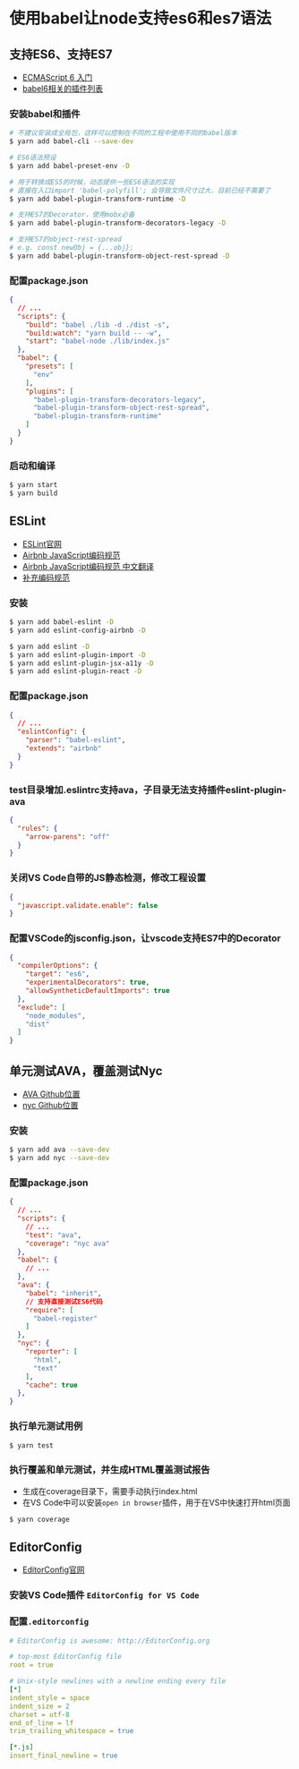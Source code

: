 # 使用babel让node支持es6和es7语法

## 支持ES6、支持ES7
* [ECMAScript 6 入门](http://es6.ruanyifeng.com/)
* [babel6相关的插件列表](https://github.com/babel/babel/tree/master/packages)

### 安装babel和插件
```bash
# 不建议安装成全局包，这样可以控制在不同的工程中使用不同的babel版本
$ yarn add babel-cli --save-dev

# ES6语法预设
$ yarn add babel-preset-env -D

# 用于转换成ES5的时候，动态提供一些ES6语法的实现
# 直接在入口import 'babel-polyfill'; 会导致文件尺寸过大，目前已经不需要了
$ yarn add babel-plugin-transform-runtime -D

# 支持ES7的Decorator，使用mobx必备
$ yarn add babel-plugin-transform-decorators-legacy -D

# 支持ES7的object-rest-spread
# e.g. const newObj = {...obj};
$ yarn add babel-plugin-transform-object-rest-spread -D
```
### 配置package.json
```json
{
  // ...
  "scripts": {
    "build": "babel ./lib -d ./dist -s",
    "build:watch": "yarn build -- -w",
    "start": "babel-node ./lib/index.js"
  },
  "babel": {
    "presets": [
      "env"
    ],
    "plugins": [
      "babel-plugin-transform-decorators-legacy",
      "babel-plugin-transform-object-rest-spread",
      "babel-plugin-transform-runtime"
    ]
  }
}
```
### 启动和编译
```bash
$ yarn start
$ yarn build
```

## ESLint
* [ESLint官网](http://eslint.org/)
* [Airbnb JavaScript编码规范](https://github.com/airbnb/javascript)
* [Airbnb JavaScript编码规范 中文翻译](https://github.com/yuche/javascript)
* [补充编码规范](https://github.com/ryanmcdermott/clean-code-javascript)
### 安装
```bash
$ yarn add babel-eslint -D
$ yarn add eslint-config-airbnb -D

$ yarn add eslint -D
$ yarn add eslint-plugin-import -D
$ yarn add eslint-plugin-jsx-a11y -D
$ yarn add eslint-plugin-react -D
```

### 配置package.json
```json
{
  // ...
  "eslintConfig": {
    "parser": "babel-eslint",
    "extends": "airbnb"
  }
}
```

### test目录增加.eslintrc支持ava，子目录无法支持插件eslint-plugin-ava
```json
{
  "rules": {
    "arrow-parens": "off"
  }
}
```

### 关闭VS Code自带的JS静态检测，修改工程设置
```json
{
  "javascript.validate.enable": false
}
```

### 配置VSCode的jsconfig.json，让vscode支持ES7中的Decorator
```json
{
  "compilerOptions": {
    "target": "es6",
    "experimentalDecorators": true,
    "allowSyntheticDefaultImports": true
  },
  "exclude": [
    "node_modules",
    "dist"
  ]
}
```

## 单元测试AVA，覆盖测试Nyc
* [AVA Github位置](https://github.com/avajs/ava)
* [nyc Github位置](https://github.com/istanbuljs/nyc)

### 安装
```bash
$ yarn add ava --save-dev
$ yarn add nyc --save-dev
```
### 配置package.json
```json
{
  // ...
  "scripts": {
    // ...
    "test": "ava",
    "coverage": "nyc ava"
  },
  "babel": {
    // ...
  },
  "ava": {
    "babel": "inherit",
    // 支持直接测试ES6代码
    "require": [
      "babel-register"
    ]
  },
  "nyc": {
    "reporter": [
      "html",
      "text"
    ],
    "cache": true
  },
}
```
### 执行单元测试用例
```bash
$ yarn test
```

### 执行覆盖和单元测试，并生成HTML覆盖测试报告
* 生成在coverage目录下，需要手动执行index.html
* 在VS Code中可以安装`open in browser`插件，用于在VS中快速打开html页面
```bash
$ yarn coverage
```

## EditorConfig
* [EditorConfig官网](http://editorconfig.org/)

### 安装VS Code插件 `EditorConfig for VS Code`

### 配置`.editorconfig`
```yaml
# EditorConfig is awesome: http://EditorConfig.org

# top-most EditorConfig file
root = true

# Unix-style newlines with a newline ending every file
[*]
indent_style = space
indent_size = 2
charset = utf-8
end_of_line = lf
trim_trailing_whitespace = true

[*.js]
insert_final_newline = true
```
